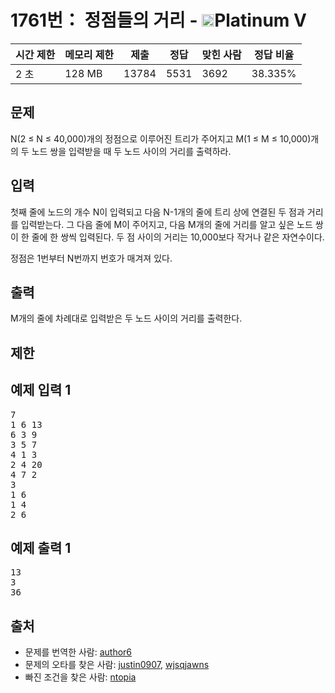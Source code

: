 # 1761번： 정점들의 거리 - <img src="https://static.solved.ac/tier_small/16.svg" style="height:20px" />Platinum V


| 시간 제한 | 메모리 제한 | 제출 | 정답 | 맞힌 사람 | 정답 비율 |
| --- | --- | --- | --- | --- | --- |
| 2 초 | 128 MB | 13784 | 5531 | 3692 | 38.335% |


## 문제


N(2 ≤ N ≤ 40,000)개의 정점으로 이루어진 트리가 주어지고 M(1 ≤ M ≤ 10,000)개의 두 노드 쌍을 입력받을 때 두 노드 사이의 거리를 출력하라.




## 입력


첫째 줄에 노드의 개수 N이 입력되고 다음 N-1개의 줄에 트리 상에 연결된 두 점과 거리를 입력받는다. 그 다음 줄에 M이 주어지고, 다음 M개의 줄에 거리를 알고 싶은 노드 쌍이 한 줄에 한 쌍씩 입력된다. 두 점 사이의 거리는 10,000보다 작거나 같은 자연수이다.

정점은 1번부터 N번까지 번호가 매겨져 있다.




## 출력


M개의 줄에 차례대로 입력받은 두 노드 사이의 거리를 출력한다.




## 제한




## 예제 입력 1


<pre>7
1 6 13
6 3 9
3 5 7
4 1 3
2 4 20
4 7 2
3
1 6
1 4
2 6
</pre>


## 예제 출력 1


<pre>13
3
36
</pre>






## 출처


- 문제를 번역한 사람: [author6](/user/author6)
- 문제의 오타를 찾은 사람: [justin0907](/user/justin0907), [wjsqjawns](/user/wjsqjawns)
- 빠진 조건을 찾은 사람: [ntopia](/user/ntopia)




